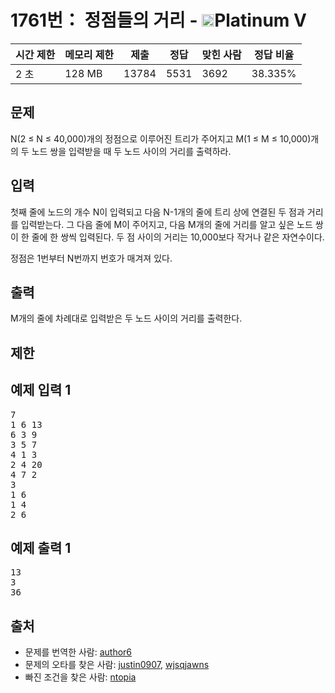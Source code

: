 # 1761번： 정점들의 거리 - <img src="https://static.solved.ac/tier_small/16.svg" style="height:20px" />Platinum V


| 시간 제한 | 메모리 제한 | 제출 | 정답 | 맞힌 사람 | 정답 비율 |
| --- | --- | --- | --- | --- | --- |
| 2 초 | 128 MB | 13784 | 5531 | 3692 | 38.335% |


## 문제


N(2 ≤ N ≤ 40,000)개의 정점으로 이루어진 트리가 주어지고 M(1 ≤ M ≤ 10,000)개의 두 노드 쌍을 입력받을 때 두 노드 사이의 거리를 출력하라.




## 입력


첫째 줄에 노드의 개수 N이 입력되고 다음 N-1개의 줄에 트리 상에 연결된 두 점과 거리를 입력받는다. 그 다음 줄에 M이 주어지고, 다음 M개의 줄에 거리를 알고 싶은 노드 쌍이 한 줄에 한 쌍씩 입력된다. 두 점 사이의 거리는 10,000보다 작거나 같은 자연수이다.

정점은 1번부터 N번까지 번호가 매겨져 있다.




## 출력


M개의 줄에 차례대로 입력받은 두 노드 사이의 거리를 출력한다.




## 제한




## 예제 입력 1


<pre>7
1 6 13
6 3 9
3 5 7
4 1 3
2 4 20
4 7 2
3
1 6
1 4
2 6
</pre>


## 예제 출력 1


<pre>13
3
36
</pre>






## 출처


- 문제를 번역한 사람: [author6](/user/author6)
- 문제의 오타를 찾은 사람: [justin0907](/user/justin0907), [wjsqjawns](/user/wjsqjawns)
- 빠진 조건을 찾은 사람: [ntopia](/user/ntopia)




